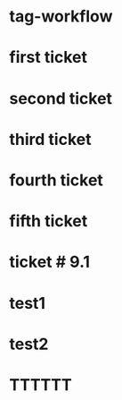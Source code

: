 # tag-workflow

# first ticket
# second ticket

# third ticket
# fourth ticket

# fifth ticket

# ticket # 9.1
# test1
# test2

# TTTTTT